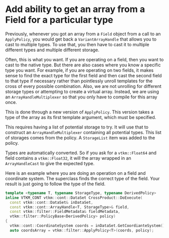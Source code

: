 # Add ability to get an array from a Field for a particular type

Previously, whenever you got an array from a `Field` object from a call to
an `ApplyPolicy`, you would get back a `VariantArrayHandle` that allows you
to cast to multiple types. To use that, you then have to cast it to
multiple different types and multiple different storage.

Often, this is what you want. If you are operating on a field, then you
want to cast to the native type. But there are also cases where you know a
specific type you want. For example, if you are operating on two fields, it
makes sense to find the exact type for the first field and then cast the
second field to that type if necessary rather than pointlessly unroll
templates for the cross of every possible combination. Also, we are not
unrolling for different storage types or attempting to create a virtual
array. Instead, we are using an `ArrayHandleMultiplexer` so that you only
have to compile for this array once.

This is done through a new version of `ApplyPolicy`. This version takes a
type of the array as its first template argument, which must be specified.
    
This requires having a list of potential storage to try. It will use that
to construct an `ArrayHandleMultiplexer` containing all potential types.
This list of storages comes from the policy. A `StorageList` item was added
to the policy.
    
Types are automatically converted. So if you ask for a `vtkm::Float64` and
field contains a `vtkm::Float32`, it will the array wrapped in an
`ArrayHandleCast` to give the expected type.

Here is an example where you are doing an operation on a field and
coordinate system. The superclass finds the correct type of the field. Your
result is just going to follow the type of the field.

``` cpp
template <typename T, typename StorageType, typename DerivedPolicy>
inline VTKM_CONT vtkm::cont::DataSet CrossProduct::DoExecute(
  const vtkm::cont::DataSet& inDataSet,
  const vtkm::cont::ArrayHandle<T, StorageType>& field,
  const vtkm::filter::FieldMetadata& fieldMetadata,
  vtkm::filter::PolicyBase<DerivedPolicy> policy)
{
  vtkm::cont::CoordinateSystem coords = inDataSet.GetCoordianteSystem();
  auto coordsArray = vtkm::filter::ApplyPolicy<T>(coords, policy);
```
